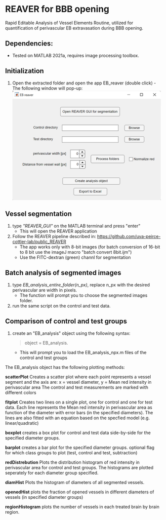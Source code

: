 # REAVER for BBB opening
Rapid Editable Analysis of Vessel Elements Routine, utilized for quantification of perivascular EB extravasation during BBB opening.


## Dependencies:
* Tested on MATLAB 2021a, requires image processing toolbox.

## Initialization
1. Open the extracted folder and open the app EB_reaver (double click)
	-The following window will pop-up:
![screenshot](resources/guiUI.png)

## Vessel segmentation
1. type *"REAVER_GUI"* on the MATLAB terminal and press "enter"
	- This will open the REAVER application
2. Follow the REAVER pipeline described in: https://github.com/uva-peirce-cottler-lab/public_REAVER
	- The app works only with 8-bit images 
	(for batch conversion of 16-bit to 8 bit use the imageJ macro "batch convert 8bit.ijm")
	- Use the FITC-dextran (green) channl for segmentation

## Batch analysis of segmented images
1. type *EB_analysis_entire_folder(n_px)*, replace n_px with the desired perivascular are width in pixels.
    - The function will prompt you to choose the segmented images folder.
2. run the same script on the control and test data.

## Comparison of control and test groups
1. create an "EB_analysis" object using the following syntax:
	> object = EB_analysis.
	- This will prompt you to load the EB_analysis_npx.m files of the control and test groups

The EB_analysis object has the following plotting methods:

**scatterPlot**
Creates a scatter plot where each point represents a vessel segment and the axis are:
x = vessel diameter, y = Mean red intensity in perivascular area 
The control and test measurements are marked with different colors

**fitplot**
Creates two lines on a single plot, one for control and one for test data.
Each line represents the Mean red intensity in perivascular area as function
of the diameter with error bars (in the specified diameters).
The lines are also fitted with an equation based on the specfied model (e.g. linear/quadratic)

**boxplot**
creates a box plot for control and test data side-by-side for the specified diameter groups.

**barplot**
creates a bar plot for the specified diameter groups.
optional flag for which class groups to plot (test, control and test, subtraction)

**redDistrebution**
Plots the distribution histogram of red intensity in perivascular area for control and test groups.
The histograms are plotted seperately for each diameter group specified.

**diamHist**
Plots the histogram of diameters of all segmented vessels.

**openedHist**
plots the fraction of opened vessels in different diameters of vessels (in specified diameter groups)

**regionHistogram**
plots the number of vessels in each treated brain by brain region.